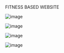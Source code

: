 FITNESS BASED WEBSITE

![image](https://github.com/user-attachments/assets/82337d40-f47c-4eef-af5f-5584671e1dc4)

![image](https://github.com/user-attachments/assets/ad0aa3d3-6424-4df1-a023-3a927eaf06c0)

![image](https://github.com/user-attachments/assets/3478015c-d4fc-4f04-b91c-93e4c5f0ae8a)

![image](https://github.com/user-attachments/assets/f6b03187-21f7-46fd-9cf2-605d3aad09c2)
